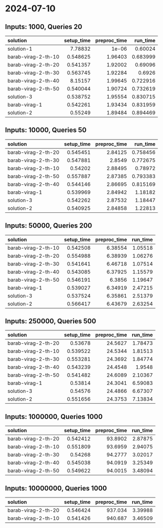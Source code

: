 # 2024-07-10

## Inputs: 1000, Queries 20

| solution            |   setup_time |   preproc_time |   run_time |
|:--------------------|-------------:|---------------:|-----------:|
| solution-1          |     7.78832  |        1e-06   |   0.60024  |
| barab-virag-2-th-10 |     0.548625 |        1.96403 |   0.683999 |
| barab-virag-2-th-20 |     0.541357 |        1.92002 |   0.69096  |
| barab-virag-2-th-30 |     0.563745 |        1.92284 |   0.6926   |
| barab-virag-2-th-40 |     8.15157  |        1.99645 |   0.722916 |
| barab-virag-2-th-50 |     0.540044 |        1.90724 |   0.732619 |
| solution-3          |     0.538752 |        1.95554 |   0.830715 |
| barab-virag-1       |     0.542261 |        1.93434 |   0.831959 |
| solution-2          |     0.55249  |        1.89484 |   0.894469 |

## Inputs: 10000, Queries 50

| solution            |   setup_time |   preproc_time |   run_time |
|:--------------------|-------------:|---------------:|-----------:|
| barab-virag-2-th-20 |     0.545451 |        2.84125 |   0.758456 |
| barab-virag-2-th-30 |     0.547881 |        2.8549  |   0.772675 |
| barab-virag-2-th-10 |     0.54202  |        2.88495 |   0.78972  |
| barab-virag-2-th-50 |     0.557887 |        2.87385 |   0.793383 |
| barab-virag-2-th-40 |     0.544146 |        2.86695 |   0.815169 |
| barab-virag-1       |     0.539969 |        2.84942 |   1.18182  |
| solution-3          |     0.542262 |        2.87532 |   1.18447  |
| solution-2          |     0.540925 |        2.84858 |   1.22813  |

## Inputs: 50000, Queries 200

| solution            |   setup_time |   preproc_time |   run_time |
|:--------------------|-------------:|---------------:|-----------:|
| barab-virag-2-th-10 |     0.542508 |        6.38554 |    1.05518 |
| barab-virag-2-th-20 |     0.554988 |        6.38939 |    1.06276 |
| barab-virag-2-th-30 |     0.541641 |        6.46718 |    1.07514 |
| barab-virag-2-th-40 |     0.543085 |        6.37925 |    1.15579 |
| barab-virag-2-th-50 |     0.546191 |        6.3856  |    1.19647 |
| barab-virag-1       |     0.539027 |        6.34919 |    2.47215 |
| solution-3          |     0.537524 |        6.35861 |    2.51379 |
| solution-2          |     0.566417 |        6.43679 |    2.63254 |

## Inputs: 250000, Queries 500

| solution            |   setup_time |   preproc_time |   run_time |
|:--------------------|-------------:|---------------:|-----------:|
| barab-virag-2-th-20 |     0.53678  |        24.5627 |    1.78473 |
| barab-virag-2-th-10 |     0.539522 |        24.5344 |    1.81513 |
| barab-virag-2-th-30 |     0.553281 |        24.3692 |    1.84774 |
| barab-virag-2-th-40 |     0.543239 |        24.4548 |    1.9548  |
| barab-virag-2-th-50 |     0.541482 |        24.6089 |    2.10367 |
| barab-virag-1       |     0.53814  |        24.3041 |    6.59083 |
| solution-3          |     0.54576  |        24.4866 |    6.67307 |
| solution-2          |     0.551656 |        24.3753 |    7.13834 |

## Inputs: 1000000, Queries 1000

| solution            |   setup_time |   preproc_time |   run_time |
|:--------------------|-------------:|---------------:|-----------:|
| barab-virag-2-th-20 |     0.542412 |        93.8902 |    2.87875 |
| barab-virag-2-th-10 |     0.551809 |        93.6959 |    2.94075 |
| barab-virag-2-th-30 |     0.54268  |        94.2777 |    3.02017 |
| barab-virag-2-th-40 |     0.545038 |        94.0919 |    3.25349 |
| barab-virag-2-th-50 |     0.549622 |        94.0015 |    3.48094 |

## Inputs: 10000000, Queries 1000

| solution            |   setup_time |   preproc_time |   run_time |
|:--------------------|-------------:|---------------:|-----------:|
| barab-virag-2-th-20 |     0.546424 |        937.034 |    3.39988 |
| barab-virag-2-th-10 |     0.541426 |        940.687 |    3.46509 |